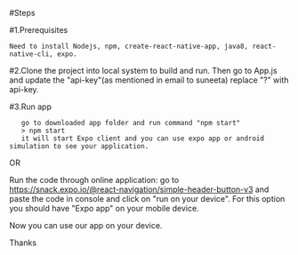 #Steps 

#1.Prerequisites

    Need to install Nodejs, npm, create-react-native-app, java8, react-native-cli, expo.
    
#2.Clone the project into local system to build and run. Then go to App.js and update the "api-key"(as mentioned in email to suneeta) replace "?"  with api-key.

#3.Run app 
      
       go to downloaded app folder and run command "npm start" 
       > npm start
       it will start Expo client and you can use expo app or android simulation to see your application.
       
       
 OR
       
 Run the code through online application:
       go to https://snack.expo.io/@react-navigation/simple-header-button-v3
       and paste the code in console and click on "run on your device".
       For this option you should have "Expo app" on your mobile device.
       
Now you can use our app on your device.


Thanks
       
